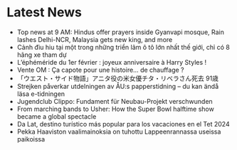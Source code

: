 # Latest News
-  Top news at 9 AM: Hindus offer prayers inside Gyanvapi mosque, Rain lashes Delhi-NCR, Malaysia gets new king, and more
-  Cảnh đìu hiu tại một trong những triển lãm ô tô lớn nhất thế giới, chỉ có 8 hãng xe tham dự
-  L’éphéméride du 1er février : joyeux anniversaire à Harry Styles !
-  Vente OM : Ça capote pour une histoire… de chauffage ?
-  「ウエスト・サイド物語」アニタ役の米女優チタ・リベラさん死去 91歳
-  Strejken påverkar utdelningen av ÅU:s papperstidning – du kan ändå läsa e-tidningen
-  Jugendclub Clippo: Fundament für Neubau-Projekt verschwunden
-  From marching bands to Usher: How the Super Bowl halftime show became a global spectacle
-  Da Lat, destino turístico más popular para los vacaciones en el Tet 2024
-  Pekka Haaviston vaalimainoksia on tuhottu Lappeenrannassa useissa paikoissa
